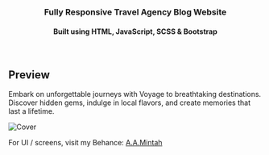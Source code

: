 <div align="center">
  <h3>Fully Responsive Travel Agency Blog Website</h3>
  <h4>Built using HTML, JavaScript, SCSS & Bootstrap</h4>
</div>

<br>

## Preview
Embark on unforgettable journeys with Voyage to breathtaking destinations. Discover hidden gems, indulge in local flavors, and create memories that last a lifetime.


![Cover](https://github.com/Aam23/voyage-travel-web/assets/103312361/fc8e5109-53e5-45f1-9810-dee4473b1308)


For UI / screens, visit my Behance: [A.A.Mintah](https://www.behance.net/gallery/202493491/Voyage-Travel-Blog-Website)

